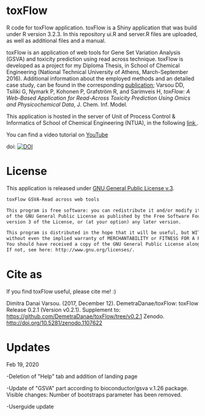 # toxFlow
R code for toxFlow application. toxFlow is a Shiny application that was build under R version 3.2.3. In this repository ui.R and server.R files are uploaded, as well as additional files and a manual.

toxFlow is an application of web tools for Gene Set Variation Analysis (GSVA) and toxicity prediction using read across technique. toxFlow is developed as a project for my Diploma Thesis, in School of Chemical Engineering (National Technical University of Athens, March-September 2016). Additional information about the employed methods and an detailed case study, can be found in the corresponding <a href="https://pubs.acs.org/doi/pdfplus/10.1021/acs.jcim.7b00160">publication</a>; Varsou DD, Tsiliki G, Nymark P, Kohonen P, Grafström R, and Sarimveis H, <i> toxFlow: A Web-Based Application for Read-Across Toxicity Prediction Using Omics and Physicochemical Data</i>, J. Chem. Inf. Model.

This application is hosted in the server of Unit of Process Control & Informatics of School of Chemical Engineering (NTUA), in the following <a href="http://147.102.86.129:3838/toxflow/"> link </a>. 

You can find a video tutorial on <a href="https://www.youtube.com/watch?v=kGp2PuTiDrg"> YouTube</a>

doi: <a href="https://doi.org/10.5281/zenodo.836713"><img src="https://zenodo.org/badge/DOI/10.5281/zenodo.595814.svg" alt="DOI"></a>

# License
This application is released under <a href="https://www.gnu.org/licenses/gpl.html"> GNU General Public License v.3</a>. 
```html
toxFlow GSVA-Read across web tools

This program is free software: you can redistribute it and/or modify it under the terms 
of the GNU General Public License as published by the Free Software Foundation, either 
version 3 of the License, or (at your option) any later version.

This program is distributed in the hope that it will be useful, but WITHOUT ANY WARRANTY; 
without even the implied warranty of MERCHANTABILITY or FITNESS FOR A PARTICULAR PURPOSE.
You should have received a copy of the GNU General Public License along with this program.  
If not, see here: http://www.gnu.org/licenses/.

```

# Cite as
If you find toxFlow useful, please cite me! :)

Dimitra Danai Varsou. (2017, December 12). DemetraDanae/toxFlow: toxFlow Release 0.2.1 (Version v0.2.1). Supplement to:
https://github.com/DemetraDanae/toxFlow/tree/v0.2.1 Zenodo. http://doi.org/10.5281/zenodo.1107622

# Updates
Feb 19, 2020

-Deletion of "Help" tab and addition of landing page

-Update of "GSVA" part according to bioconductor/gsva v.1.26 package. Visible changes: Number of bootstraps parameter has been removed.

-Userguide update
